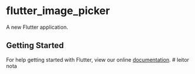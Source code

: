 # flutter_image_picker

A new Flutter application.

## Getting Started

For help getting started with Flutter, view our online
[documentation](https://flutter.io/).
#   l e i t o r   n o t a  
 